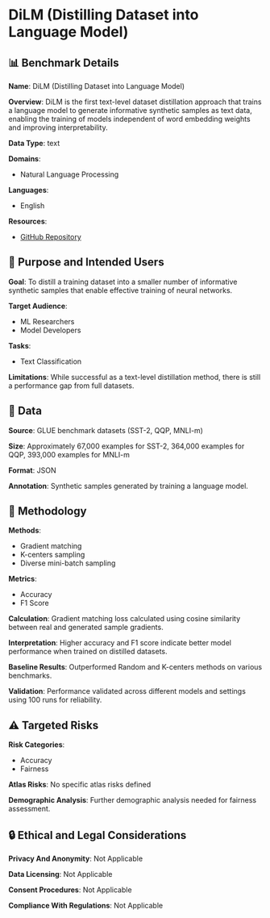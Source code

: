 # DiLM (Distilling Dataset into Language Model)

## 📊 Benchmark Details

**Name**: DiLM (Distilling Dataset into Language Model)

**Overview**: DiLM is the first text-level dataset distillation approach that trains a language model to generate informative synthetic samples as text data, enabling the training of models independent of word embedding weights and improving interpretability.

**Data Type**: text

**Domains**:
- Natural Language Processing

**Languages**:
- English

**Resources**:
- [GitHub Repository](https://github.com/arumaekawa/DiLM)

## 🎯 Purpose and Intended Users

**Goal**: To distill a training dataset into a smaller number of informative synthetic samples that enable effective training of neural networks.

**Target Audience**:
- ML Researchers
- Model Developers

**Tasks**:
- Text Classification

**Limitations**: While successful as a text-level distillation method, there is still a performance gap from full datasets.

## 💾 Data

**Source**: GLUE benchmark datasets (SST-2, QQP, MNLI-m)

**Size**: Approximately 67,000 examples for SST-2, 364,000 examples for QQP, 393,000 examples for MNLI-m

**Format**: JSON

**Annotation**: Synthetic samples generated by training a language model.

## 🔬 Methodology

**Methods**:
- Gradient matching
- K-centers sampling
- Diverse mini-batch sampling

**Metrics**:
- Accuracy
- F1 Score

**Calculation**: Gradient matching loss calculated using cosine similarity between real and generated sample gradients.

**Interpretation**: Higher accuracy and F1 score indicate better model performance when trained on distilled datasets.

**Baseline Results**: Outperformed Random and K-centers methods on various benchmarks.

**Validation**: Performance validated across different models and settings using 100 runs for reliability.

## ⚠️ Targeted Risks

**Risk Categories**:
- Accuracy
- Fairness

**Atlas Risks**:
No specific atlas risks defined

**Demographic Analysis**: Further demographic analysis needed for fairness assessment.

## 🔒 Ethical and Legal Considerations

**Privacy And Anonymity**: Not Applicable

**Data Licensing**: Not Applicable

**Consent Procedures**: Not Applicable

**Compliance With Regulations**: Not Applicable
